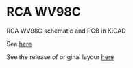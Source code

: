 # RCA WV98C

RCA WV98C schematic and PCB in KiCAD

See [here](https://www.radiomuseum.org/r/rca_senior_voltohmyst_wv_98c.html)

See the release of original layour [here](https://github.com/bitomaxsp/rca-wv98c/releases/tag/1.1)
